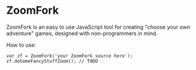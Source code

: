 # ZoomFork

ZoomFork is an easy to use JavaScript tool for creating "choose your own adventure" games, designed with non-programmers in mind.

How to use:

    var zf = ZoomFork('your ZoomFork source here');
    zf.doSomeFancyStuffZoom(); // TODO
